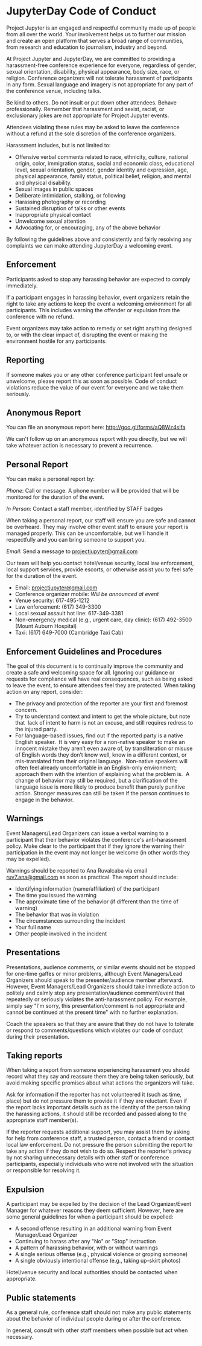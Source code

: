 # JupyterDay Code of Conduct

Project Jupyter is an engaged and respectful community made up of people from all over the world. Your involvement helps us to further our mission and create an open platform that serves a broad range of communities, from research and education to journalism, industry and beyond.

At Project Jupyter and JupyterDay, we are committed to providing a harassment-free conference experience for everyone, regardless of gender, sexual orientation, disability, physical appearance, body size, race, or religion. Conference organizers will not tolerate harassment of participants in any form. Sexual language and imagery is not appropriate for any part of the conference venue, including talks.

Be kind to others. Do not insult or put down other attendees. Behave professionally. Remember that harassment and sexist, racist, or exclusionary jokes are not appropriate for Project Jupyter events.

Attendees violating these rules may be asked to leave the conference without a refund at the sole discretion of the conference organizers.

Harassment includes, but is not limited to:

* Offensive verbal comments related to race, ethnicity, culture, national origin, color, immigration status, social and economic class, educational level, sexual orientation, gender, gender identity and expression, age, physical appearance, family status, political belief, religion, and mental and physical disability.
* Sexual images in public spaces
* Deliberate intimidation, stalking, or following
* Harassing photography or recording
* Sustained disruption of talks or other events
* Inappropriate physical contact
* Unwelcome sexual attention
* Advocating for, or encouraging, any of the above behavior

By following the guidelines above and consistently and fairly resolving any complaints we can make attending JupyterDay a welcoming event.

## Enforcement

Participants asked to stop any harassing behavior are expected to comply immediately.

If a participant engages in harassing behavior, event organizers retain the right to take any actions to keep the event a welcoming environment for all participants. This includes warning the offender or expulsion from the conference with no refund.

Event organizers may take action to remedy or set right anything designed to, or with the clear impact of, disrupting the event or making the environment hostile for any participants.

## Reporting

If someone makes you or any other conference participant feel unsafe or unwelcome, please report this as soon as possible. Code of conduct violations reduce the value of our event for everyone and we take them seriously.

## Anonymous Report

You can file an anonymous report here: http://goo.gl/forms/aQ8Wz4slfa

We can't follow up on an anonymous report with you directly, but we will take whatever action is necessary to prevent a recurrence.

## Personal Report
You can make a personal report by:

*Phone*: Call or message.  A phone number will be provided that will be monitored for the duration of the event.

*In Person*: Contact a staff member, identified by STAFF badges

When taking a personal report, our staff will ensure you are safe and cannot be overheard. They may involve other event staff to ensure your report is managed properly. This can be uncomfortable, but we'll handle it respectfully and you can bring someone to support you.

*Email*: Send a message to projectjupyter@gmail.com

Our team will help you contact hotel/venue security, local law enforcement, local support services, provide escorts, or otherwise assist you to feel safe for the duration of the event.

* Email: projectjupyter@gmail.com
* Conference organizer mobile: *Will be announced at event*
* Venue security: 617-495-1212
* Law enforcement: (617) 349-3300
* Local sexual assault hot line: 617-349-3381
* Non-emergency medical (e.g., urgent care, day clinic): (617) 492-3500 (Mount Auburn Hospital)
* Taxi: (617) 649-7000 (Cambridge Taxi Cab)


## Enforcement Guidelines and Procedures

The goal of this document is to continually improve the community and create a safe and welcoming space for all. Ignoring our guidance or requests for compliance will have real consequences, such as being asked to leave the event, to ensure attendees feel they are protected. When taking action on any report, consider:

* The privacy and protection of the reporter are your first and foremost concern.
* Try to understand context and intent to get the whole picture, but note that  lack of intent to harm is not an excuse, and still requires redress to the injured party.
* For language-based issues, find out if the reported party is a native English speaker.  It is very easy for a non-native speaker to make an innocent mistake they aren’t even aware of, by transliteration or misuse of English words they don’t know well, know in a different context, or mis-translated from their original language.  Non-native speakers will often feel already uncomfortable in an English-only environment; approach them with the intention of explaining what the problem is.  A change of behavior may still be required, but a clarification of the language issue is more likely to produce benefit than purely punitive action. Stronger measures can still be taken if the person continues to engage in the behavior.

## Warnings

Event Managers/Lead Organizers can issue a verbal warning to a participant that their behavior violates the conference's anti-harassment policy. Make clear to the participant that if they ignore the warning their participation in the event may not longer be welcome (in other words they may be expelled).

Warnings should be reported to Ana Ruvalcaba via email ruv7.ana@gmail.com as soon as practical. The report should include:

* Identifying information (name/affiliation) of the participant
* The time you issued the warning
* The approximate time of the behavior (if different than the time of warning)
* The behavior that was in violation
* The circumstances surrounding the incident
* Your full name
* Other people involved in the incident

## Presentations

Presentations, audience comments, or similar events should not be stopped for one-time gaffes or minor problems, although Event Managers/Lead Organizers should speak to the presenter/audience member afterward. However, Event Managers/Lead Organizers should take immediate action to politely and calmly stop any presentation/audience comment/event that repeatedly or seriously violates the anti-harassment policy. For example, simply say "I'm sorry, this presentation/comment is not appropriate and cannot be continued at the present time" with no further explanation.

Coach the speakers so that they are aware that they do not have to tolerate or respond to comments/questions which violates our code of conduct during their presentation.

## Taking reports

When taking a report from someone experiencing harassment you should record what they say and reassure them they are being taken seriously, but avoid making specific promises about what actions the organizers will take.

Ask for information if the reporter has not volunteered it (such as time, place) but do not pressure them to provide it if they are reluctant. Even if the report lacks important details such as the identity of the person taking the harassing actions, it should still be recorded and passed along to the appropriate staff member(s).

If the reporter requests additional support, you may assist them by asking for help from conference staff, a trusted person, contact a friend or contact local law enforcement. Do not pressure the person submitting the report to take any action if they do not wish to do so. Respect the reporter's privacy by not sharing unnecessary details with other staff or conference participants, especially individuals who were not involved with the situation or responsible for resolving it.

## Expulsion

A participant may be expelled by the decision of the Lead Organizer/Event Manager for whatever reasons they deem sufficient. However, here are some general guidelines for when a participant should be expelled:

* A second offense resulting in an additional warning from Event Manager/Lead Organizer
* Continuing to harass after any "No" or "Stop" instruction
* A pattern of harassing behavior, with or without warnings
* A single serious offense (e.g., physical violence or groping someone)
* A single obviously intentional offense (e.g., taking up-skirt photos)

Hotel/venue security and local authorities should be contacted when appropriate.

## Public statements

As a general rule, conference staff should not make any public statements about the behavior of individual people during or after the conference.

In general, consult with other staff members when possible but act when necessary.
